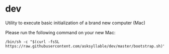 
# dev
Utility to execute basic initialization of a brand new computer (Mac)

Please run the following command on your new Mac:
```shell
/bin/sh -c "$(curl -fsSL https://raw.githubusercontent.com/asksyllable/dev/master/bootstrap.sh)"
```
